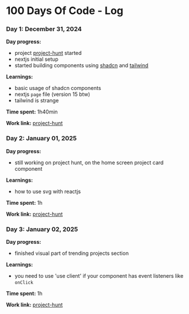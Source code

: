 # 100 Days Of Code - Log

### Day 1: December 31, 2024 

**Day progress:** 
- project [project-hunt](https://github.com/hanyelC/project-hunt) started
- nextjs initial setup
- started building components using [shadcn](https://ui.shadcn.com/) and [tailwind](https://tailwindcss.com/)

**Learnings:**
- basic usage of shadcn components
- nextjs `page` file (version 15 btw)
- tailwind is strange

**Time spent:** 1h40min

**Work link:** 
[project-hunt](https://github.com/hanyelC/project-hunt)

### Day 2: January 01, 2025 

**Day progress:** 
- still working on project hunt, on the home screen project card component

**Learnings:**
- how to use svg with reactjs

**Time spent:** 1h

**Work link:** 
[project-hunt](https://github.com/hanyelC/project-hunt)

### Day 3: January 02, 2025 

**Day progress:** 
- finished visual part of trending projects section

**Learnings:**
- you need to use 'use client' if your component has event listeners like `onClick`

**Time spent:** 1h

**Work link:** 
[project-hunt](https://github.com/hanyelC/project-hunt)
